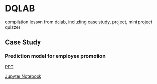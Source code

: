 # DQLAB
compilation lesson from dqlab, including case study, project, mini project quizzes
## Case Study
### Prediction model for employee promotion
[PPT](https://github.com/muhammadwachid/StudyLog/blob/main/DQLab/DQLab%20x%20Codex.pptx)

[Jupyter Notebook](https://github.com/muhammadwachid/StudyLog/blob/main/DQLab/DQLB%20x%20Codex.ipynb)
